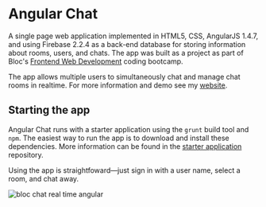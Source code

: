 # Angular Chat
A single page web application implemented in HTML5, CSS, AngularJS 1.4.7, and using Firebase 2.2.4 as a back-end database for storing information about rooms, users, and chats. The app was built as a project as part of Bloc's [Frontend Web Development](https://www.bloc.io/frontend-development-bootcamp) coding bootcamp.

The app allows multiple users to simultaneously chat and manage chat rooms in realtime. For more information and demo see my [website](http://gregbabb.com/projects/2-bloc-chat.html).

## Starting the app
Angular Chat runs with a starter application using the `grunt` build tool and `npm`. The easiest way to run the app is to download and install these dependencies. More information can be found in the [starter application](https://github.com/Bloc/bloc-frontend-project-starter) repository.

Using the app is straightfoward&mdash;just sign in with a user name, select a room, and chat away.

![bloc chat real time angular](http://i.imgur.com/jNLOJ0c.png)
